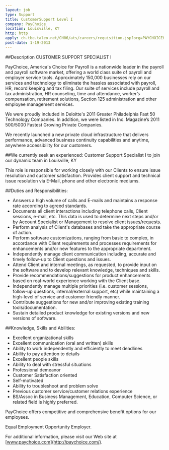 ```yaml
---
layout: job
type: Support
title: CustomerSupport Level I
company: PayChoice
location: Louisville, KY
http: http
apply: ch.tbe.taleo.net/CH06/ats/careers/requisition.jsp?org=PAYCHOICEHR&cws=1&rid=143
post-date: 1-19-2013
--- 
```


##Description
CUSTOMER SUPPORT SPECIALIST I

PayChoice, America's Choice for Payroll is a nationwide leader in the payroll and payroll software market, offering a world class suite of payroll and employer service tools. Approximately 150,000 businesses rely on our services and technology to eliminate the hassles associated with payroll, HR, record keeping and tax filing. Our suite of services include payroll and tax administration, HR counseling, time and attendance, worker’s compensation, retirement solutions, Section 125 administration and other employee management services.

We were proudly included in Deloitte's 2011 Greater Philadelphia Fast 50 Technology Companies. In addition, we were listed in Inc. Magazine’s 2011  500/5000 Fastest Growing Private Companies.

We recently launched a new private cloud infrastructure that delivers performance, advanced business continuity capabilities and anytime, anywhere accessibility for our customers.

##We currently seek an experienced:
Customer Support Specialist I to join our dynamic team in Louisville, KY

This role is responsible for working closely with our Clients to ensure issue resolution and customer satisfaction. Provides client support and technical issue resolution via E-Mail, phone and other electronic mediums.

##Duties and Responsibilities: 
 

* Answers a high volume of calls and E-mails and maintains a response rate according to agreed standards.
* Documents all client interactions including telephone calls, Client sessions, e-mail, etc. This data is used to determine next steps and/or by Account Specialist or Management to resolve client issues/requests.
* Perform analysis of Client's databases and take the appropriate course of action.
* Perform software customizations, ranging from basic to complex, in accordance with Client requirements and processes requirements for enhancements and/or new features to the appropriate department.
* Independently manage client communication including, accurate and timely follow-up to Client questions and issues.
* Attend Client and internal meetings, as requested, to provide input on the software and to develop relevant knowledge, techniques and skills.
* Provide recommendations/suggestions for product enhancements based on real-world experience working with the Client base.
* Independently manage multiple priorities (i.e. customer sessions, follow-up questions, internal/external support, etc) while maintaining a high-level of service and customer friendly manner.
* Contribute suggestions for new and/or improving existing training tools/documentation.
* Sustain detailed product knowledge for existing versions and new versions of software.

##Knowledge, Skills and Abilities:
* Excellent organizational skills
* Excellent communication (oral and written) skills
* Ability to work independently and efficiently to meet deadlines
* Ability to pay attention to details
* Excellent people skills
* Ability to deal with stressful situations
* Professional demeanor
* Customer Satisfaction oriented
* Self-motivated
* Ability to troubleshoot and problem solve
* Previous customer service/customer relations experience  
* BS/Assoc  in Business Management, Education, Computer Science, or related field is highly preferred.
 
             
PayChoice offers competitive and comprehensive benefit options for our employees.

Equal Employment Opportunity Employer.

For additional information, please visit our Web site at [www.paychoice.com](http://paychoice.com/).